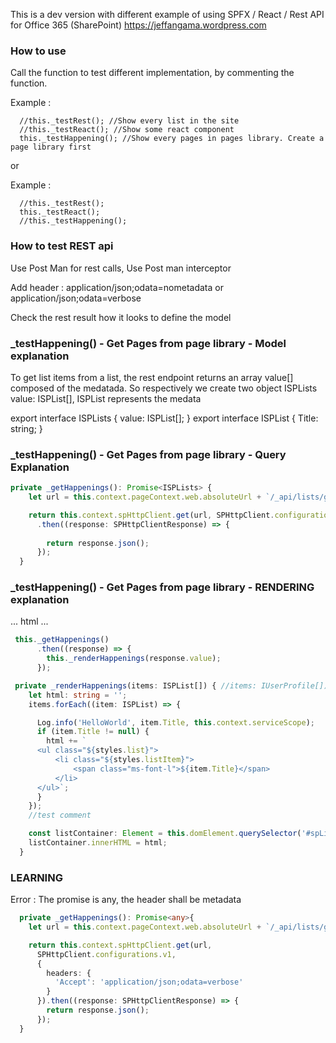 This is a dev version with different example of using SPFX / React / Rest API for Office 365 (SharePoint)
https://jeffangama.wordpress.com

### How to use

Call the function to test different implementation, by commenting the function.

Example :

      //this._testRest(); //Show every list in the site
      //this._testReact(); //Show some react component
      this._testHappening(); //Show every pages in pages library. Create a page library first

or 

Example :

      //this._testRest();
      this._testReact();
      //this._testHappening();

### How to test REST api
Use Post Man for rest calls, Use Post man interceptor

Add header :
application/json;odata=nometadata
or
application/json;odata=verbose

Check the rest result how it looks to define the model

### _testHappening() - Get Pages from page library - Model explanation

To get list items from a list, the rest endpoint returns an array value[] composed of the medatada.
So respectively we create two object ISPLists value: ISPList[], ISPList represents the medata

export interface ISPLists {
  value: ISPList[];
}
export interface ISPList {
  Title: string;
}

### _testHappening() - Get Pages from page library - Query Explanation
```typescript
private _getHappenings(): Promise<ISPLists> {
    let url = this.context.pageContext.web.absoluteUrl + `/_api/lists/getbytitle('Pages')/items`;

    return this.context.spHttpClient.get(url, SPHttpClient.configurations.v1)
      .then((response: SPHttpClientResponse) => {
     
        return response.json();
      });
  }
```
### _testHappening() - Get Pages from page library - RENDERING explanation

...
html
...
```typescript
 this._getHappenings()
      .then((response) => {
        this._renderHappenings(response.value);
      });
```

```typescript
 private _renderHappenings(items: ISPList[]) { //items: IUserProfile[]) {
    let html: string = '';
    items.forEach((item: ISPList) => {

      Log.info('HelloWorld', item.Title, this.context.serviceScope);
      if (item.Title != null) {
        html += `
      <ul class="${styles.list}">
          <li class="${styles.listItem}">
              <span class="ms-font-l">${item.Title}</span>
          </li>
      </ul>`;
      }
    });
    //test comment

    const listContainer: Element = this.domElement.querySelector('#spListContainer');
    listContainer.innerHTML = html;
  }
```

  ### LEARNING

  Error : The promise is any, the header shall be metadata
```typescript
  private _getHappenings(): Promise<any>{
    let url = this.context.pageContext.web.absoluteUrl + `/_api/lists/getbytitle('Pages')/items`;

    return this.context.spHttpClient.get(url,
      SPHttpClient.configurations.v1,
      {
        headers: {
          'Accept': 'application/json;odata=verbose'
        }
      }).then((response: SPHttpClientResponse) => {
        return response.json();
      });
  }
  ```